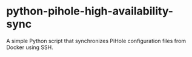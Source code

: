 # python-pihole-high-availability-sync
A simple Python script that synchronizes PiHole configuration files from Docker using SSH.
